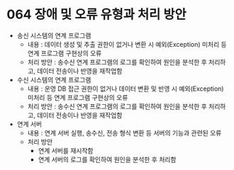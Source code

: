 # 064 장애 및 오류 유형과 처리 방안

- 송신 시스템의 연계 프로그램
  - 내용 : 데이터 생성 및 추출 권한이 없거나 변환 시 예외(Exception) 미처리 등 연계 프로그램 구현상의 오류
  - 처리 방안 : 송수신 연계 프로그램의 로그를 확인하여 원인을 분석한 후 처리하고, 데이터 전송이나 반영을 재작업함
- 수신 시스템의 연계 프로그램
  - 내용 : 운영 DB 접근 권한이 없거나 데이터 변환 및 반영 시 예외(Exception) 미처리 등 연계 프로그램 구현상의 오류
  - 처리 방안 : 송수신 연계 프로그램의 로그를 확인하여 원인을 분석한 후 처리하고, 데이터 전송이나 반영을 재작업함
- 연계 서버
  - 내용 : 연계 서버 실행, 송수신, 전송 형식 변환 등 서버의 기능과 관련된 오류
  - 처리 방안
    - 연계 서버를 재시작함
    - 연계 서버의 로그를 확인하여 원인을 분석한 후 처리함